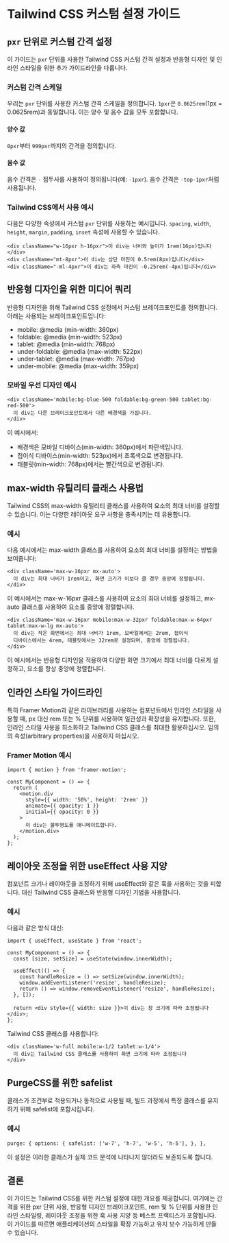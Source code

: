 # Tailwind CSS 커스텀 설정 가이드

## `pxr` 단위로 커스텀 간격 설정

이 가이드는 `pxr` 단위를 사용한 Tailwind CSS 커스텀 간격 설정과 반응형 디자인 및 인라인 스타일을 위한 추가 가이드라인을 다룹니다.

### 커스텀 간격 스케일

우리는 `pxr` 단위를 사용한 커스텀 간격 스케일을 정의합니다. `1pxr`은 `0.0625rem`(1px = 0.0625rem)과 동일합니다. 이는 양수 및 음수 값을 모두 포함합니다.

#### 양수 값

`0pxr`부터 `999pxr`까지의 간격을 정의합니다.

#### 음수 값

음수 간격은 `-` 접두사를 사용하여 정의됩니다(예: `-1pxr`). 음수 간격은 `-top-1pxr`처럼 사용됩니다.

### Tailwind CSS에서 사용 예시

다음은 다양한 속성에서 커스텀 `pxr` 단위를 사용하는 예시입니다. `spacing`, `width`, `height`, `margin`, `padding`, `inset` 속성에 사용할 수 있습니다.

```tsx
<div className="w-16pxr h-16pxr">이 div는 너비와 높이가 1rem(16px)입니다</div>
<div className="mt-8pxr">이 div는 상단 마진이 0.5rem(8px)입니다</div>
<div className="-ml-4pxr">이 div는 좌측 마진이 -0.25rem(-4px)입니다</div>
```

## 반응형 디자인을 위한 미디어 쿼리

반응형 디자인을 위해 Tailwind CSS 설정에서 커스텀 브레이크포인트를 정의합니다. 아래는 사용되는 브레이크포인트입니다:

- mobile: @media (min-width: 360px)
- foldable: @media (min-width: 523px)
- tablet: @media (min-width: 768px)
- under-foldable: @media (max-width: 522px)
- under-tablet: @media (max-width: 767px)
- under-mobile: @media (max-width: 359px)

### 모바일 우선 디자인 예시

```tsx
<div className='mobile:bg-blue-500 foldable:bg-green-500 tablet:bg-red-500'>
  이 div는 다른 브레이크포인트에서 다른 배경색을 가집니다.
</div>
```

이 예시에서:

- 배경색은 모바일 디바이스(min-width: 360px)에서 파란색입니다.
- 접이식 디바이스(min-width: 523px)에서 초록색으로 변경됩니다.
- 태블릿(min-width: 768px)에서는 빨간색으로 변경됩니다.

## max-width 유틸리티 클래스 사용법

Tailwind CSS의 max-width 유틸리티 클래스를 사용하여 요소의 최대 너비를 설정할 수 있습니다. 이는 다양한 레이아웃 요구 사항을 충족시키는 데 유용합니다.

### 예시

다음 예시에서는 max-width 클래스를 사용하여 요소의 최대 너비를 설정하는 방법을 보여줍니다:

```tsx
<div className='max-w-16pxr mx-auto'>
  이 div는 최대 너비가 1rem이고, 화면 크기가 이보다 클 경우 중앙에 정렬됩니다.
</div>
```

이 예시에서는 max-w-16pxr 클래스를 사용하여 요소의 최대 너비를 설정하고, mx-auto 클래스를 사용하여 요소를 중앙에 정렬합니다.

```tsx
<div className='max-w-16pxr mobile:max-w-32pxr foldable:max-w-64pxr tablet:max-w-lg mx-auto'>
  이 div는 작은 화면에서는 최대 너비가 1rem, 모바일에서는 2rem, 접이식
  디바이스에서는 4rem, 태블릿에서는 32rem로 설정되며, 중앙에 정렬됩니다.
</div>
```

이 예시에서는 반응형 디자인을 적용하여 다양한 화면 크기에서 최대 너비를 다르게 설정하고, 요소를 항상 중앙에 정렬합니다.

## 인라인 스타일 가이드라인

특히 Framer Motion과 같은 라이브러리를 사용하는 컴포넌트에서 인라인 스타일을 사용할 때, px 대신 rem 또는 % 단위를 사용하여 일관성과 확장성을 유지합니다. 또한, 인라인 스타일 사용을 최소화하고 Tailwind CSS 클래스를 최대한 활용하십시오. 임의의 속성(arbitrary properties)을 사용하지 마십시오.

### Framer Motion 예시

```tsx
import { motion } from 'framer-motion';

const MyComponent = () => {
  return (
    <motion.div
      style={{ width: '50%', height: '2rem' }}
      animate={{ opacity: 1 }}
      initial={{ opacity: 0 }}
    >
      이 div는 불투명도를 애니메이트합니다.
    </motion.div>
  );
};
```

## 레이아웃 조정을 위한 useEffect 사용 지양

컴포넌트 크기나 레이아웃을 조정하기 위해 useEffect와 같은 훅을 사용하는 것을 피합니다. 대신 Tailwind CSS 클래스와 반응형 디자인 기법을 사용합니다.

### 예시

다음과 같은 방식 대신:

```tsx
import { useEffect, useState } from 'react';

const MyComponent = () => {
  const [size, setSize] = useState(window.innerWidth);

  useEffect(() => {
    const handleResize = () => setSize(window.innerWidth);
    window.addEventListener('resize', handleResize);
    return () => window.removeEventListener('resize', handleResize);
  }, []);

  return <div style={{ width: size }}>이 div는 창 크기에 따라 조정됩니다</div>;
};
```

Tailwind CSS 클래스를 사용합니다:

```tsx
<div className='w-full mobile:w-1/2 tablet:w-1/4'>
  이 div는 Tailwind CSS 클래스를 사용하여 화면 크기에 따라 조정됩니다
</div>
```

## PurgeCSS를 위한 safelist

클래스가 조건부로 적용되거나 동적으로 사용될 때, 빌드 과정에서 특정 클래스를 유지하기 위해 safelist에 포함시킵니다.

### 예시

```tsx
purge: { options: { safelist: ['w-7', 'h-7', 'w-5', 'h-5'], }, },
```

이 설정은 이러한 클래스가 실제 코드 분석에 나타나지 않더라도 보존되도록 합니다.

## 결론

이 가이드는 Tailwind CSS를 위한 커스텀 설정에 대한 개요를 제공합니다. 여기에는 간격을 위한 pxr 단위 사용, 반응형 디자인 브레이크포인트, rem 및 % 단위를 사용한 인라인 스타일링, 레이아웃 조정을 위한 훅 사용 지양 등 베스트 프랙티스가 포함됩니다. 이 가이드를 따르면 애플리케이션의 스타일을 확장 가능하고 유지 보수 가능하게 만들 수 있습니다.
